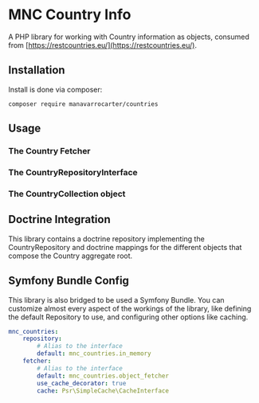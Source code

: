 MNC Country Info
================

A PHP library for working with Country information as objects, consumed from
[https://restcountries.eu/](https://restcountries.eu/).

## Installation

Install is done via composer:

    composer require manavarrocarter/countries

## Usage

### The Country Fetcher


### The CountryRepositoryInterface

### The CountryCollection object

## Doctrine Integration

This library contains a doctrine repository implementing the CountryRepository and
doctrine mappings for the different objects that compose the Country aggregate root.

## Symfony Bundle Config

This library is also bridged to be used a Symfony Bundle. You can customize almost every
aspect of the workings of the library, like defining the default Repository to use,
and configuring other options like caching.

```yaml
mnc_countries:
    repository:
        # Alias to the interface
        default: mnc_countries.in_memory
    fetcher:
        # Alias to the interface
        default: mnc_countries.object_fetcher
        use_cache_decorator: true
        cache: Psr\SimpleCache\CacheInterface
```